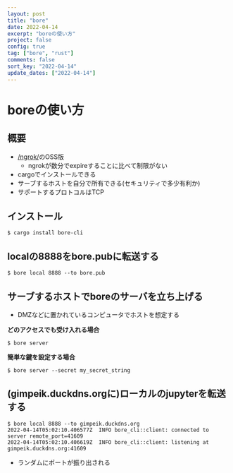 ```yaml
---
layout: post
title: "bore"
date: 2022-04-14
excerpt: "boreの使い方"
project: false
config: true
tag: ["bore", "rust"]
comments: false
sort_key: "2022-04-14"
update_dates: ["2022-04-14"]
---
```


# boreの使い方

## 概要
 - [/ngrok/](/ngrok/)のOSS版
   - ngrokが数分でexpireすることに比べて制限がない
 - cargoでインストールできる
 - サーブするホストを自分で所有できる(セキュリティで多少有利か)
 - サポートするプロトコルはTCP

## インストール

```console
$ cargo install bore-cli
```

## localの8888をbore.pubに転送する

```console
$ bore local 8888 --to bore.pub
```

## サーブするホストでboreのサーバを立ち上げる
 - DMZなどに置かれているコンピュータでホストを想定する

**どのアクセスでも受け入れる場合**  
```console
$ bore server 
```

**簡単な鍵を設定する場合**  
```console
$ bore server --secret my_secret_string
```

## (gimpeik.duckdns.orgに)ローカルのjupyterを転送する

```console
$ bore local 8888 --to gimpeik.duckdns.org
2022-04-14T05:02:10.406577Z  INFO bore_cli::client: connected to server remote_port=41609
2022-04-14T05:02:10.406619Z  INFO bore_cli::client: listening at gimpeik.duckdns.org:41609
```
 - ランダムにポートが振り出される
